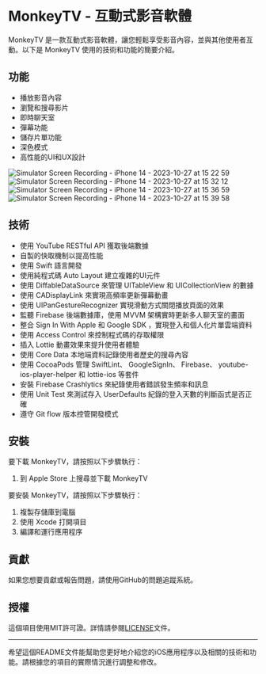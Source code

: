 # MonkeyTV - 互動式影音軟體

MonkeyTV 是一款互動式影音軟體，讓您輕鬆享受影音內容，並與其他使用者互動。以下是 MonkeyTV 使用的技術和功能的簡要介紹。

## 功能 

- 播放影音內容
- 瀏覽和搜尋影片
- 即時聊天室
- 彈幕功能
- 儲存片單功能
- 深色模式
- 高性能的UI和UX設計
  
![Simulator Screen Recording - iPhone 14 - 2023-10-27 at 15 22 59](https://github.com/YuKi-Wang1124/MonkeyTV/assets/69345200/1fdc79e5-8d7b-4575-823e-fd166ada360f)           ![Simulator Screen Recording - iPhone 14 - 2023-10-27 at 15 32 12](https://github.com/YuKi-Wang1124/MonkeyTV/assets/69345200/2a12083c-1ef7-460d-baa1-f3590cce2a4f)      
![Simulator Screen Recording - iPhone 14 - 2023-10-27 at 15 36 59](https://github.com/YuKi-Wang1124/MonkeyTV/assets/69345200/69a232ec-8618-45af-8db1-3157ed959234)            ![Simulator Screen Recording - iPhone 14 - 2023-10-27 at 15 39 58](https://github.com/YuKi-Wang1124/MonkeyTV/assets/69345200/9b963c81-ca1e-46f5-ab76-464a8220160e)




## 技術

- 使用 YouTube RESTful API 獲取後端數據
- 自製的快取機制以提高性能
- 使用 Swift 語言開發
- 使用純程式碼 Auto Layout 建立複雜的UI元件
- 使用 DiffableDataSource 來管理 UITableView 和 UICollectionView 的數據
- 使用 CADisplayLink 來實現高頻率更新彈幕動畫
- 使用 UIPanGestureRecognizer 實現滑動方式關閉播放頁面的效果
- 監聽 Firebase 後端數據庫，使用 MVVM 架構實時更新多人聊天室的畫面
- 整合 Sign In With Apple 和 Google SDK ，實現登入和個人化片單雲端資料
- 使用 Access Control 來控制程式碼的存取權限
- 插入 Lottie 動畫效果來提升使用者體驗
- 使用 Core Data 本地端資料記錄使用者歷史的搜尋內容
- 使用 CocoaPods 管理 SwiftLint、 GoogleSignIn、 Firebase、 youtube-ios-player-helper 和 lottie-ios 等套件
- 安裝 Firebase Crashlytics 來紀錄使用者錯誤發生頻率和訊息
- 使用 Unit Test 來測試存入 UserDefaults 紀錄的登入天數的判斷函式是否正確
- 遵守 Git flow 版本控管開發模式

## 安裝

要下載 MonkeyTV，請按照以下步驟執行：
1. 到 Apple Store 上搜尋並下載 MonkeyTV
   

要安裝 MonkeyTV，請按照以下步驟執行：

1. 複製存儲庫到電腦
2. 使用 Xcode 打開項目
3. 編譯和運行應用程序

## 貢獻

如果您想要貢獻或報告問題，請使用GitHub的問題追蹤系統。

## 授權

這個項目使用MIT許可證。詳情請參閱[LICENSE](LICENSE)文件。

---

希望這個README文件能幫助您更好地介紹您的iOS應用程序以及相關的技術和功能。請根據您的項目的實際情況進行調整和修改。
 
